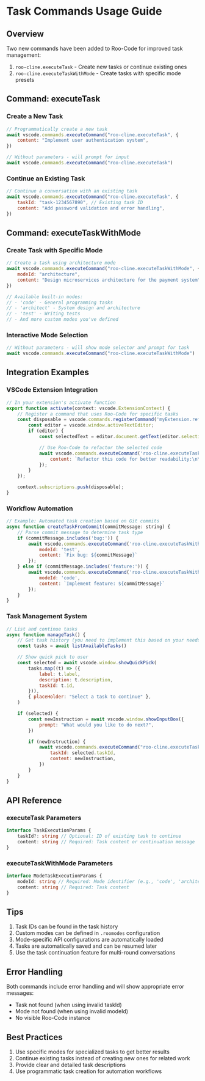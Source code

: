 # Task Commands Usage Guide

## Overview

Two new commands have been added to Roo-Code for improved task management:

1. `roo-cline.executeTask` - Create new tasks or continue existing ones
2. `roo-cline.executeTaskWithMode` - Create tasks with specific mode presets

## Command: executeTask

### Create a New Task

```javascript
// Programmatically create a new task
await vscode.commands.executeCommand("roo-cline.executeTask", {
	content: "Implement user authentication system",
})

// Without parameters - will prompt for input
await vscode.commands.executeCommand("roo-cline.executeTask")
```

### Continue an Existing Task

```javascript
// Continue a conversation with an existing task
await vscode.commands.executeCommand("roo-cline.executeTask", {
	taskId: "task-1234567890", // Existing task ID
	content: "Add password validation and error handling",
})
```

## Command: executeTaskWithMode

### Create Task with Specific Mode

```javascript
// Create a task using architecture mode
await vscode.commands.executeCommand("roo-cline.executeTaskWithMode", {
	modeId: "architecture",
	content: "Design microservices architecture for the payment system",
})

// Available built-in modes:
// - 'code' - General programming tasks
// - 'architect' - System design and architecture
// - 'test' - Writing tests
// - And more custom modes you've defined
```

### Interactive Mode Selection

```javascript
// Without parameters - will show mode selector and prompt for task
await vscode.commands.executeCommand("roo-cline.executeTaskWithMode")
```

## Integration Examples

### VSCode Extension Integration

```javascript
// In your extension's activate function
export function activate(context: vscode.ExtensionContext) {
    // Register a command that uses Roo-Code for specific tasks
    const disposable = vscode.commands.registerCommand('myExtension.refactorCode', async () => {
        const editor = vscode.window.activeTextEditor;
        if (editor) {
            const selectedText = editor.document.getText(editor.selection);

            // Use Roo-Code to refactor the selected code
            await vscode.commands.executeCommand('roo-cline.executeTask', {
                content: `Refactor this code for better readability:\n\n${selectedText}`
            });
        }
    });

    context.subscriptions.push(disposable);
}
```

### Workflow Automation

```javascript
// Example: Automated task creation based on Git commits
async function createTaskFromCommit(commitMessage: string) {
    // Parse commit message to determine task type
    if (commitMessage.includes('bug:')) {
        await vscode.commands.executeCommand('roo-cline.executeTaskWithMode', {
            modeId: 'test',
            content: `Fix bug: ${commitMessage}`
        });
    } else if (commitMessage.includes('feature:')) {
        await vscode.commands.executeCommand('roo-cline.executeTaskWithMode', {
            modeId: 'code',
            content: `Implement feature: ${commitMessage}`
        });
    }
}
```

### Task Management System

```javascript
// List and continue tasks
async function manageTask() {
	// Get task history (you need to implement this based on your needs)
	const tasks = await listAvailableTasks()

	// Show quick pick to user
	const selected = await vscode.window.showQuickPick(
		tasks.map((t) => ({
			label: t.label,
			description: t.description,
			taskId: t.id,
		})),
		{ placeHolder: "Select a task to continue" },
	)

	if (selected) {
		const newInstruction = await vscode.window.showInputBox({
			prompt: "What would you like to do next?",
		})

		if (newInstruction) {
			await vscode.commands.executeCommand("roo-cline.executeTask", {
				taskId: selected.taskId,
				content: newInstruction,
			})
		}
	}
}
```

## API Reference

### executeTask Parameters

```typescript
interface TaskExecutionParams {
	taskId?: string // Optional: ID of existing task to continue
	content: string // Required: Task content or continuation message
}
```

### executeTaskWithMode Parameters

```typescript
interface ModeTaskExecutionParams {
	modeId: string // Required: Mode identifier (e.g., 'code', 'architect')
	content: string // Required: Task content
}
```

## Tips

1. Task IDs can be found in the task history
2. Custom modes can be defined in `.roomodes` configuration
3. Mode-specific API configurations are automatically loaded
4. Tasks are automatically saved and can be resumed later
5. Use the task continuation feature for multi-round conversations

## Error Handling

Both commands include error handling and will show appropriate error messages:

- Task not found (when using invalid taskId)
- Mode not found (when using invalid modeId)
- No visible Roo-Code instance

## Best Practices

1. Use specific modes for specialized tasks to get better results
2. Continue existing tasks instead of creating new ones for related work
3. Provide clear and detailed task descriptions
4. Use programmatic task creation for automation workflows
